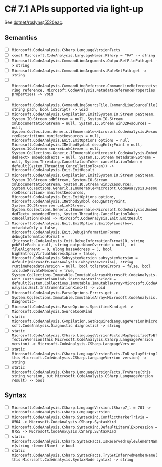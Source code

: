﻿# C# 7.1 APIs supported via light-up

See [dotnet/roslyn@5520eac](https://github.com/dotnet/roslyn/commit/5520eaccd5d22ae98a39a5f88120277f02097dbf).

## Semantics

* [ ] `Microsoft.CodeAnalysis.CSharp.LanguageVersionFacts`
* [ ] `const Microsoft.CodeAnalysis.LanguageNames.FSharp = "F#" -> string`
* [ ] `Microsoft.CodeAnalysis.CommandLineArguments.OutputRefFilePath.get -> string`
* [ ] `Microsoft.CodeAnalysis.CommandLineArguments.RuleSetPath.get -> string`
* [ ] `Microsoft.CodeAnalysis.CommandLineReference.CommandLineReference(string reference, Microsoft.CodeAnalysis.MetadataReferenceProperties properties) -> void`
* [ ] `Microsoft.CodeAnalysis.CommandLineSourceFile.CommandLineSourceFile(string path, bool isScript) -> void`
* [ ] `Microsoft.CodeAnalysis.Compilation.Emit(System.IO.Stream peStream, System.IO.Stream pdbStream = null, System.IO.Stream xmlDocumentationStream = null, System.IO.Stream win32Resources = null, System.Collections.Generic.IEnumerable<Microsoft.CodeAnalysis.ResourceDescription> manifestResources = null, Microsoft.CodeAnalysis.Emit.EmitOptions options = null, Microsoft.CodeAnalysis.IMethodSymbol debugEntryPoint = null, System.IO.Stream sourceLinkStream = null, System.Collections.Generic.IEnumerable<Microsoft.CodeAnalysis.EmbeddedText> embeddedTexts = null, System.IO.Stream metadataPEStream = null, System.Threading.CancellationToken cancellationToken = default(System.Threading.CancellationToken)) -> Microsoft.CodeAnalysis.Emit.EmitResult`
* [ ] `Microsoft.CodeAnalysis.Compilation.Emit(System.IO.Stream peStream, System.IO.Stream pdbStream, System.IO.Stream xmlDocumentationStream, System.IO.Stream win32Resources, System.Collections.Generic.IEnumerable<Microsoft.CodeAnalysis.ResourceDescription> manifestResources, Microsoft.CodeAnalysis.Emit.EmitOptions options, Microsoft.CodeAnalysis.IMethodSymbol debugEntryPoint, System.IO.Stream sourceLinkStream, System.Collections.Generic.IEnumerable<Microsoft.CodeAnalysis.EmbeddedText> embeddedTexts, System.Threading.CancellationToken cancellationToken) -> Microsoft.CodeAnalysis.Emit.EmitResult`
* [ ] `Microsoft.CodeAnalysis.Emit.EmitOptions.EmitOptions(bool metadataOnly = false, Microsoft.CodeAnalysis.Emit.DebugInformationFormat debugInformationFormat = (Microsoft.CodeAnalysis.Emit.DebugInformationFormat)0, string pdbFilePath = null, string outputNameOverride = null, int fileAlignment = 0, ulong baseAddress = 0, bool highEntropyVirtualAddressSpace = false, Microsoft.CodeAnalysis.SubsystemVersion subsystemVersion = default(Microsoft.CodeAnalysis.SubsystemVersion), string runtimeMetadataVersion = null, bool tolerateErrors = false, bool includePrivateMembers = true, System.Collections.Immutable.ImmutableArray<Microsoft.CodeAnalysis.Emit.InstrumentationKind> instrumentationKinds = default(System.Collections.Immutable.ImmutableArray<Microsoft.CodeAnalysis.Emit.InstrumentationKind>)) -> void`
* [ ] `Microsoft.CodeAnalysis.ParseOptions.Errors.get -> System.Collections.Immutable.ImmutableArray<Microsoft.CodeAnalysis.Diagnostic>`
* [ ] `Microsoft.CodeAnalysis.ParseOptions.SpecifiedKind.get -> Microsoft.CodeAnalysis.SourceCodeKind`
* [ ] `static Microsoft.CodeAnalysis.Compilation.GetRequiredLanguageVersion(Microsoft.CodeAnalysis.Diagnostic diagnostic) -> string`
* [ ] `static Microsoft.CodeAnalysis.CSharp.LanguageVersionFacts.MapSpecifiedToEffectiveVersion(this Microsoft.CodeAnalysis.CSharp.LanguageVersion version) -> Microsoft.CodeAnalysis.CSharp.LanguageVersion`
* [ ] `static Microsoft.CodeAnalysis.CSharp.LanguageVersionFacts.ToDisplayString(this Microsoft.CodeAnalysis.CSharp.LanguageVersion version) -> string`
* [ ] `static Microsoft.CodeAnalysis.CSharp.LanguageVersionFacts.TryParse(this string version, out Microsoft.CodeAnalysis.CSharp.LanguageVersion result) -> bool`

## Syntax

* [ ] `Microsoft.CodeAnalysis.CSharp.LanguageVersion.CSharp7_1 = 701 -> Microsoft.CodeAnalysis.CSharp.LanguageVersion`
* [ ] `Microsoft.CodeAnalysis.CSharp.SyntaxKind.ConflictMarkerTrivia = 8564 -> Microsoft.CodeAnalysis.CSharp.SyntaxKind`
* [ ] `Microsoft.CodeAnalysis.CSharp.SyntaxKind.DefaultLiteralExpression = 8755 -> Microsoft.CodeAnalysis.CSharp.SyntaxKind`
* [ ] `static Microsoft.CodeAnalysis.CSharp.SyntaxFacts.IsReservedTupleElementName(string elementName) -> bool`
* [ ] `static Microsoft.CodeAnalysis.CSharp.SyntaxFacts.TryGetInferredMemberName(this Microsoft.CodeAnalysis.SyntaxNode syntax) -> string`
